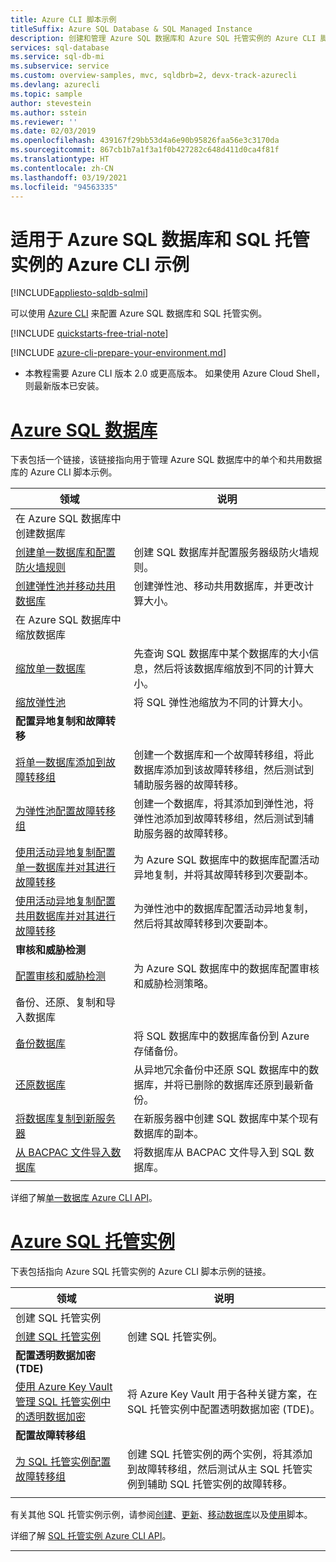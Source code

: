 ```yaml
---
title: Azure CLI 脚本示例
titleSuffix: Azure SQL Database & SQL Managed Instance
description: 创建和管理 Azure SQL 数据库和 Azure SQL 托管实例的 Azure CLI 脚本示例
services: sql-database
ms.service: sql-db-mi
ms.subservice: service
ms.custom: overview-samples, mvc, sqldbrb=2, devx-track-azurecli
ms.devlang: azurecli
ms.topic: sample
author: stevestein
ms.author: sstein
ms.reviewer: ''
ms.date: 02/03/2019
ms.openlocfilehash: 439167f29bb53d4a6e90b95826faa56e3c3170da
ms.sourcegitcommit: 867cb1b7a1f3a1f0b427282c648d411d0ca4f81f
ms.translationtype: HT
ms.contentlocale: zh-CN
ms.lasthandoff: 03/19/2021
ms.locfileid: "94563335"
---
```

# <a name="azure-cli-samples-for-azure-sql-database-and-sql-managed-instance"></a>适用于 Azure SQL 数据库和 SQL 托管实例的 Azure CLI 示例 
 
[!INCLUDE[appliesto-sqldb-sqlmi](../includes/appliesto-sqldb-sqlmi.md)]

可以使用 <a href="/cli/azure">Azure CLI</a> 来配置 Azure SQL 数据库和 SQL 托管实例。

[!INCLUDE [quickstarts-free-trial-note](../../../includes/quickstarts-free-trial-note.md)]

[!INCLUDE [azure-cli-prepare-your-environment.md](../../../includes/azure-cli-prepare-your-environment.md)]

 - 本教程需要 Azure CLI 版本 2.0 或更高版本。 如果使用 Azure Cloud Shell，则最新版本已安装。

# <a name="azure-sql-database"></a>[Azure SQL 数据库](#tab/single-database)

下表包括一个链接，该链接指向用于管理 Azure SQL 数据库中的单个和共用数据库的 Azure CLI 脚本示例。 

|领域|说明|
|---|---|
|在 Azure SQL 数据库中创建数据库||
| [创建单一数据库和配置防火墙规则](scripts/create-and-configure-database-cli.md) | 创建 SQL 数据库并配置服务器级防火墙规则。 |
| [创建弹性池并移动共用数据库](scripts/move-database-between-elastic-pools-cli.md) | 创建弹性池、移动共用数据库，并更改计算大小。 |
|在 Azure SQL 数据库中缩放数据库||
| [缩放单一数据库](scripts/monitor-and-scale-database-cli.md) | 先查询 SQL 数据库中某个数据库的大小信息，然后将该数据库缩放到不同的计算大小。 |
| [缩放弹性池](scripts/scale-pool-cli.md) | 将 SQL 弹性池缩放为不同的计算大小。 |
|**配置异地复制和故障转移**||
| [将单一数据库添加到故障转移组](scripts/add-database-to-failover-group-cli.md)| 创建一个数据库和一个故障转移组，将此数据库添加到该故障转移组，然后测试到辅助服务器的故障转移。 |
| [为弹性池配置故障转移组](../../sql-database/scripts/sql-database-add-elastic-pool-to-failover-group-cli.md) | 创建一个数据库，将其添加到弹性池，将弹性池添加到故障转移组，然后测试到辅助服务器的故障转移。 |
| [使用活动异地复制配置单一数据库并对其进行故障转移](../../sql-database/scripts/sql-database-setup-geodr-and-failover-database-cli.md)| 为 Azure SQL 数据库中的数据库配置活动异地复制，并将其故障转移到次要副本。 |
| [使用活动异地复制配置共用数据库并对其进行故障转移](../../sql-database/scripts/sql-database-setup-geodr-and-failover-pool-cli.md)| 为弹性池中的数据库配置活动异地复制，然后将其故障转移到次要副本。 |
| **审核和威胁检测** |
| [配置审核和威胁检测](../../sql-database/scripts/sql-database-auditing-and-threat-detection-cli.md)| 为 Azure SQL 数据库中的数据库配置审核和威胁检测策略。 |
| 备份、还原、复制和导入数据库||
| [备份数据库](../../sql-database/scripts/sql-database-backup-database-cli.md)| 将 SQL 数据库中的数据库备份到 Azure 存储备份。 |
| [还原数据库](../../sql-database/scripts/sql-database-restore-database-cli.md)| 从异地冗余备份中还原 SQL 数据库中的数据库，并将已删除的数据库还原到最新备份。 |
| [将数据库复制到新服务器](../../sql-database/scripts/sql-database-copy-database-to-new-server-cli.md) | 在新服务器中创建 SQL 数据库中某个现有数据库的副本。 |
| [从 BACPAC 文件导入数据库](../../sql-database/scripts/sql-database-import-from-bacpac-cli.md)| 将数据库从 BACPAC 文件导入到 SQL 数据库。 |
|||

详细了解[单一数据库 Azure CLI API](single-database-manage.md#the-azure-cli)。

# <a name="azure-sql-managed-instance"></a>[Azure SQL 托管实例](#tab/managed-instance)

下表包括指向 Azure SQL 托管实例的 Azure CLI 脚本示例的链接。

|领域|说明|
|---|---|
| 创建 SQL 托管实例||
| [创建 SQL 托管实例](../../sql-database/scripts/sql-database-create-configure-managed-instance-cli.md)| 创建 SQL 托管实例。 |
| **配置透明数据加密 (TDE)**||
| [使用 Azure Key Vault 管理 SQL 托管实例中的透明数据加密](../../sql-database/scripts/transparent-data-encryption-byok-sql-managed-instance-cli.md)| 将 Azure Key Vault 用于各种关键方案，在 SQL 托管实例中配置透明数据加密 (TDE)。 |
|**配置故障转移组**||
| [为 SQL 托管实例配置故障转移组](../../sql-database/scripts/sql-database-add-managed-instance-to-failover-group-cli.md) | 创建 SQL 托管实例的两个实例，将其添加到故障转移组，然后测试从主 SQL 托管实例到辅助 SQL 托管实例的故障转移。 |
|||

有关其他 SQL 托管实例示例，请参阅[创建](/archive/blogs/sqlserverstorageengine/create-azure-sql-managed-instance-using-azure-cli)、[更新](/archive/blogs/sqlserverstorageengine/modify-azure-sql-database-managed-instance-using-azure-cli)、[移动数据库](/archive/blogs/sqlserverstorageengine/cross-instance-point-in-time-restore-in-azure-sql-database-managed-instance)以及[使用](https://medium.com/azure-sqldb-managed-instance/working-with-sql-managed-instance-using-azure-cli-611795fe0b44)脚本。

详细了解 [SQL 托管实例 Azure CLI API](../managed-instance/api-references-create-manage-instance.md#azure-cli-create-and-configure-managed-instances)。

---
